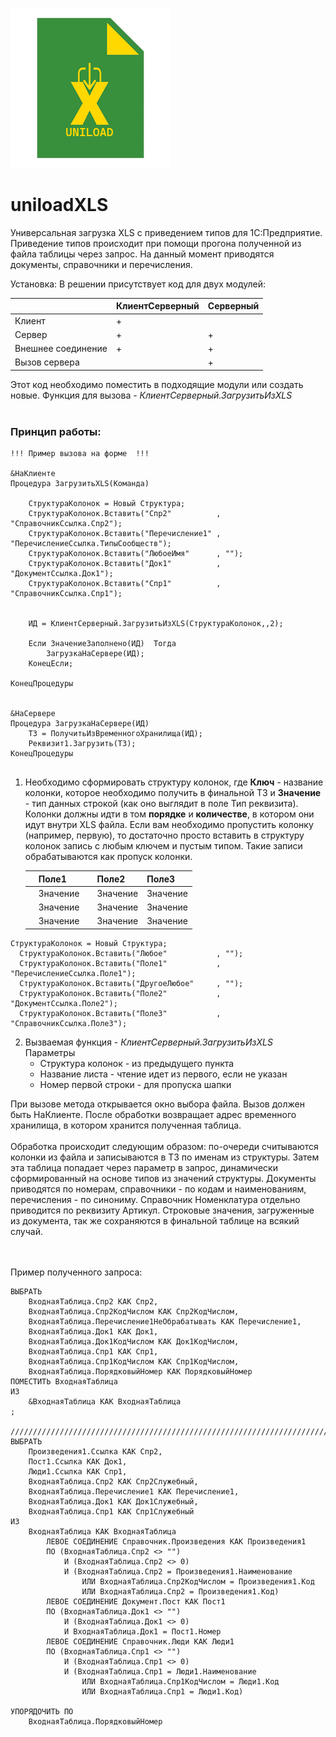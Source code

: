 ![uniloadXLS](https://github.com/Bayselonarrend/uniloadXLS/raw/main/uniloadxls.png)
# uniloadXLS
Универсальная загрузка XLS с приведением типов для 1С:Предприятие. <br>
Приведение типов происходит при помощи прогона полученной из файла таблицы через запрос. На данный момент приводятся документы, справочники и перечисления.

Установка:
В решении присутствует код для двух модулей:

||КлиентСерверный|Серверный|
|-|-|-|
|Клиент|+||
|Сервер|+|+|
|Внешнее соединение|+|+|
|Вызов сервера||+|

Этот код необходимо поместить в подходящие модули или создать новые. Функция для вызова - *КлиентСерверный.ЗагрузитьИзXLS*
<Br><br>

### Принцип работы:

```
!!! Пример вызова на форме  !!!

&НаКлиенте
Процедура ЗагрузитьXLS(Команда)
	
	СтруктураКолонок = Новый Структура;
	СтруктураКолонок.Вставить("Спр2"          , "СправочникСсылка.Спр2");
	СтруктураКолонок.Вставить("Перечисление1" , "ПеречислениеСсылка.ТипыСообществ");
	СтруктураКолонок.Вставить("ЛюбоеИмя"      , "");
	СтруктураКолонок.Вставить("Док1"          , "ДокументСсылка.Док1");
	СтруктураКолонок.Вставить("Спр1"          , "СправочникСсылка.Спр1");

	
	ИД = КлиентСерверный.ЗагрузитьИзXLS(СтруктураКолонок,,2);
	
	Если ЗначениеЗаполнено(ИД)  Тогда
		ЗагрузкаНаСервере(ИД);
	КонецЕсли; 
	
КонецПроцедуры


&НаСервере
Процедура ЗагрузкаНаСервере(ИД)	
	ТЗ = ПолучитьИзВременногоХранилища(ИД);
	Реквизит1.Загрузить(ТЗ);
КонецПроцедуры


```

1. Необходимо сформировать структуру колонок, где **Ключ** - название колонки, которое необходимо получить в финальной ТЗ и **Значение** - тип данных строкой (как оно выглядит в поле Тип реквизита). Колонки должны идти в том **порядке** и **количестве**, в котором они идут внутри XLS файла. Если вам необходимо пропустить колонку (например, первую), то достаточно просто вставить в структуру колонок запись с любым ключем и пустым типом. Такие записи обрабатываются как пропуск колонки.

   ||Поле1||Поле2|Поле3|
   |-|-|-|-|-|
   ||Значение||Значение|Значение|
   ||Значение||Значение|Значение|
   ||Значение||Значение|Значение|
  ```
  СтруктураКолонок = Новый Структура;
	СтруктураКолонок.Вставить("Любое"           , "");
	СтруктураКолонок.Вставить("Поле1"           , "ПеречислениеСсылка.Поле1");
	СтруктураКолонок.Вставить("ДругоеЛюбое"     , "");
	СтруктураКолонок.Вставить("Поле2"           , "ДокументСсылка.Поле2");
	СтруктураКолонок.Вставить("Поле3"           , "СправочникСсылка.Поле3");
   ```

2. Вызваемая функция - *КлиентСерверный.ЗагрузитьИзXLS* <br>
     Параметры
   - Структура колонок - из предыдущего пункта
   - Название листа - чтение идет из первого, если не указан
   - Номер первой строки - для пропуска шапки
     
При вызове метода открывается окно выбора файла. Вызов должен быть НаКлиенте. После обработки возвращает адрес временного хранилища, в котором хранится полученная таблица. <br><br>
Обработка происходит следующим образом: по-очереди считываются колонки из файла и записываются в ТЗ по именам из структуры. Затем эта таблица попадает через параметр в запрос, динамически сформированный на основе типов из значений структуры. Документы приводятся по номерам, справочники - по кодам и наименованиям, перечисления - по синониму. Справочник Номенклатура отдельно приводится по реквизиту Артикул. Строковые значения, загруженные из документа, так же сохраняются в финальной таблице на всякий случай.

<br><br>
Пример полученного запроса:
```
ВЫБРАТЬ
	ВходнаяТаблица.Спр2 КАК Спр2,
	ВходнаяТаблица.Спр2КодЧислом КАК Спр2КодЧислом,
	ВходнаяТаблица.Перечисление1НеОбрабатывать КАК Перечисление1,
	ВходнаяТаблица.Док1 КАК Док1,
	ВходнаяТаблица.Док1КодЧислом КАК Док1КодЧислом,
	ВходнаяТаблица.Спр1 КАК Спр1,
	ВходнаяТаблица.Спр1КодЧислом КАК Спр1КодЧислом,
	ВходнаяТаблица.ПорядковыйНомер КАК ПорядковыйНомер
ПОМЕСТИТЬ ВходнаяТаблица
ИЗ
	&ВходнаяТаблица КАК ВходнаяТаблица
;

////////////////////////////////////////////////////////////////////////////////
ВЫБРАТЬ
	Произведения1.Ссылка КАК Спр2,
	Пост1.Ссылка КАК Док1,
	Люди1.Ссылка КАК Спр1,
	ВходнаяТаблица.Спр2 КАК Спр2Служебный,
	ВходнаяТаблица.Перечисление1 КАК Перечисление1,
	ВходнаяТаблица.Док1 КАК Док1Служебный,
	ВходнаяТаблица.Спр1 КАК Спр1Служебный
ИЗ
	ВходнаяТаблица КАК ВходнаяТаблица
		ЛЕВОЕ СОЕДИНЕНИЕ Справочник.Произведения КАК Произведения1
		ПО (ВходнаяТаблица.Спр2 <> "")
			И (ВходнаяТаблица.Спр2 <> 0)
			И (ВходнаяТаблица.Спр2 = Произведения1.Наименование
				ИЛИ ВходнаяТаблица.Спр2КодЧислом = Произведения1.Код
				ИЛИ ВходнаяТаблица.Спр2 = Произведения1.Код)
		ЛЕВОЕ СОЕДИНЕНИЕ Документ.Пост КАК Пост1
		ПО (ВходнаяТаблица.Док1 <> "")
			И (ВходнаяТаблица.Док1 <> 0)
			И ВходнаяТаблица.Док1 = Пост1.Номер
		ЛЕВОЕ СОЕДИНЕНИЕ Справочник.Люди КАК Люди1
		ПО (ВходнаяТаблица.Спр1 <> "")
			И (ВходнаяТаблица.Спр1 <> 0)
			И (ВходнаяТаблица.Спр1 = Люди1.Наименование
				ИЛИ ВходнаяТаблица.Спр1КодЧислом = Люди1.Код
				ИЛИ ВходнаяТаблица.Спр1 = Люди1.Код)

УПОРЯДОЧИТЬ ПО
	ВходнаяТаблица.ПорядковыйНомер
```
